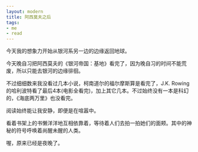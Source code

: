 ```yaml
---
layout: modern
title: 阿西莫夫之后
tags:
- me
- read
---
```


今天我的想象力开始从银河系另一边的边缘返回地球。

今天晚自习把阿西莫夫的《银河帝国：基地》看完了，因为晚自习的时间不能荒废，所以只能去银河的边缘徘徊。

不过细细数来我没看过几本小说，柯南道尔的福尔摩斯算是看完了，J.K. Rowing的哈利波特看了最后4本(电影全看完)，加上其它几本。不过始终没有一本是科幻的，《海底两万里》也没看完。

阅读始终能让我安静，即便是在喧嚣中。

看着书架上的书懒洋洋地互相依靠着，等待着人们去拍一拍她们的面颊。其中的神秘的符号呼唤着尚醒未醒的人类。

喔，原来已经是夜晚了。